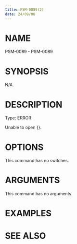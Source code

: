 ```yaml
---
title: PSM-0089(2)
date: 24/09/08
---
```


# NAME

PSM-0089 - PSM-0089

# SYNOPSIS

N/A.

# DESCRIPTION

Type: ERROR

Unable to open {}.

# OPTIONS

This command has no switches.

# ARGUMENTS

This command has no arguments.

# EXAMPLES

# SEE ALSO
